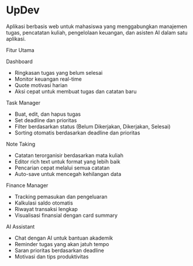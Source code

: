 # UpDev

Aplikasi berbasis web untuk mahasiswa yang menggabungkan manajemen tugas, pencatatan kuliah, pengelolaan keuangan, dan asisten AI dalam satu aplikasi.

Fitur Utama

Dashboard
- Ringkasan tugas yang belum selesai
- Monitor keuangan real-time
- Quote motivasi harian
- Aksi cepat untuk membuat tugas dan catatan baru

Task Manager
- Buat, edit, dan hapus tugas
- Set deadline dan prioritas
- Filter berdasarkan status (Belum Dikerjakan, Dikerjakan, Selesai)
- Sorting otomatis berdasarkan deadline dan prioritas

Note Taking
- Catatan terorganisir berdasarkan mata kuliah
- Editor rich text untuk format yang lebih baik
- Pencarian cepat melalui semua catatan
- Auto-save untuk mencegah kehilangan data

Finance Manager
- Tracking pemasukan dan pengeluaran
- Kalkulasi saldo otomatis
- Riwayat transaksi lengkap
- Visualisasi finansial dengan card summary

AI Assistant
- Chat dengan AI untuk bantuan akademik
- Reminder tugas yang akan jatuh tempo
- Saran prioritas berdasarkan deadline
- Motivasi dan tips produktivitas
